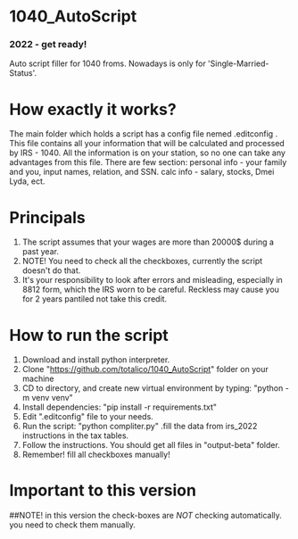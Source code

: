 # 1040_AutoScript

### 2022 - get ready!
Auto script filler for 1040 froms. Nowadays is only for 
'Single-Married-Status'.


#  How exactly it works?
The main folder which holds a script has a config file nemed .editconfig . 
This file contains all your information that will be calculated
and processed by IRS - 1040. All the information is on your station, so no
one can take any advantages from this file.
There are few section:
personal info - your family and you, input names, relation, and SSN.
calc info - salary, stocks, Dmei Lyda, ect.

#  Principals

1. The script assumes that your wages are more than 20000$ during a past year.
2. NOTE! You need to check all the checkboxes, currently the script doesn't do that.
3. It's your responsibility to look after errors and misleading, especially in 8812 form,
    which the IRS worn to be careful. Reckless may cause you for 2 years pantiled not
    take this credit.

#  How to run the script
1. Download and install python interpreter.
2. Clone "https://github.com/totalico/1040_AutoScript" folder on your machine
3. CD to directory, and create new virtual environment by typing: "python -m venv venv"
4. Install dependencies: "pip install -r requirements.txt"
5. Edit ".editconfig" file to your needs.
6. Run the script: "python compliter.py" .fill the data from irs_2022 instructions in the tax tables.
7. Follow the instructions. You should get all files in "output-beta" folder. 
8. Remember! fill all checkboxes manually! 

# Important to this version

##NOTE! in this version the check-boxes are *NOT*   checking automatically.
you need to check them manually.